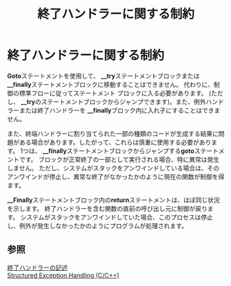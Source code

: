 ﻿---
title: 終了ハンドラーに関する制約
ms.date: 11/04/2016
helpviewer_keywords:
- termination handlers [C++], limitations
- restrictions, termination handlers
- try-catch keyword [C++], termination handlers
ms.assetid: 8b1cb481-303f-4e79-b409-57a002a9fa9e
ms.openlocfilehash: 6c39407270037756c55dc42aed80e1d04616c9ee
ms.sourcegitcommit: 654aecaeb5d3e3fe6bc926bafd6d5ace0d20a80e
ms.translationtype: MT
ms.contentlocale: ja-JP
ms.lasthandoff: 11/20/2019
ms.locfileid: "74246376"
---
# <a name="restrictions-on-termination-handlers"></a>終了ハンドラーに関する制約

**Goto**ステートメントを使用して、 **__try**ステートメントブロックまたは **__finally**ステートメントブロックに移動することはできません。 代わりに、制御の標準フローに従ってステートメント ブロックに入る必要があります。 (ただし、 **__try**のステートメントブロックからジャンプできます)。また、例外ハンドラーまたは終了ハンドラーを **__finally**ブロック内に入れ子にすることはできません。

また、終端ハンドラーに割り当てられた一部の種類のコードが生成する結果に問題がある場合があります。したがって、これらは慎重に使用する必要があります。 1つは、 **__finally**ステートメントブロックからジャンプする**goto**ステートメントです。 ブロックが正常終了の一部として実行される場合、特に異常は発生しません。 ただし、システムがスタックをアンワインドしている場合は、そのアンワインドが停止し、異常な終了がなかったかのように現在の関数が制御を得ます。

**__Finally**ステートメントブロック内の**return**ステートメントは、ほぼ同じ状況を示します。 終了ハンドラーを含む関数の直前の呼び出し元に制御が戻ります。 システムがスタックをアンワインドしていた場合、このプロセスは停止し、例外が発生しなかったかのようにプログラムが処理されます。

## <a name="see-also"></a>参照

[終了ハンドラーの記述](../cpp/writing-a-termination-handler.md)<br/>
[Structured Exception Handling (C/C++)](../cpp/structured-exception-handling-c-cpp.md)
